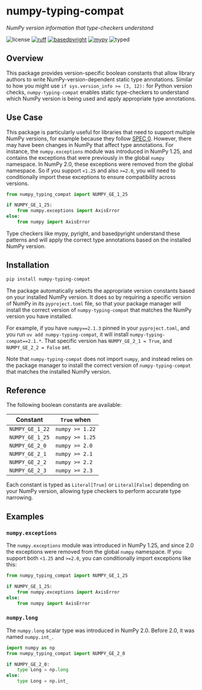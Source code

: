 # numpy-typing-compat

_NumPy version information that type-checkers understand_

![license](https://img.shields.io/github/license/scipy/scipy-stubs?color=violet&style=flat-square)
[![ruff](https://img.shields.io/endpoint?url=https://raw.githubusercontent.com/astral-sh/ruff/main/assets/badge/v2.json)](https://github.com/astral-sh/ruff)
[![basedpyright](https://img.shields.io/badge/basedpyright-checked-42b983)](https://detachhead.github.io/basedpyright)
[![mypy](https://www.mypy-lang.org/static/mypy_badge.svg)](https://github.com/python/mypy)
![typed](https://img.shields.io/pypi/types/scipy-stubs?color=white)

## Overview

This package provides version-specific boolean constants that allow library authors to write
NumPy-version-dependent static type annotations. Similar to how you might use
`if sys.version_info >= (3, 12):` for Python version checks, `numpy-typing-compat` enables static
type-checkers to understand which NumPy version is being used and apply appropriate type annotations.

## Use Case

This package is particularly useful for libraries that need to support multiple NumPy versions, for
example because they follow [SPEC 0](https://scientific-python.org/specs/spec-0000/). However,
there may have been changes in NumPy that affect type annotations. For instance, the
`numpy.exceptions` module was introduced in NumPy 1.25, and contains the exceptions that were
previously in the global `numpy` namespace. In NumPy 2.0, these exceptions were removed from the
global namespace. So if you support `<1.25` and also `>=2.0`, you will need to conditionally import
these exceptions to ensure compatibility across versions.

```python
from numpy_typing_compat import NUMPY_GE_1_25

if NUMPY_GE_1_25:
    from numpy.exceptions import AxisError
else:
    from numpy import AxisError
```

Type checkers like mypy, pyright, and basedpyright understand these patterns and will apply the correct
type annotations based on the installed NumPy version.

## Installation

```bash
pip install numpy-typing-compat
```

The package automatically selects the appropriate version constants based on your installed NumPy
version. It does so by requiring a specific version of NumPy in its `pyproject.toml` file, so that
your package manager will install the correct version of `numpy-typing-compat` that matches the
NumPy version you have installed.

For example, if you have `numpy==2.1.3` pinned in your `pyproject.toml`, and you run
`uv add numpy-typing-compat`, it will install `numpy-typing-compat==2.1.*`. That specific version
has `NUMPY_GE_2_1 = True`, and `NUMPY_GE_2_2 = False` set.

Note that `numpy-typing-compat` does not import `numpy`, and instead relies on the package manager
to install the correct version of `numpy-typing-compat` that matches the installed NumPy version.

## Reference

The following boolean constants are available:

| Constant        | `True` when     |
| --------------- | --------------- |
| `NUMPY_GE_1_22` | `numpy >= 1.22` |
| `NUMPY_GE_1_25` | `numpy >= 1.25` |
| `NUMPY_GE_2_0`  | `numpy >= 2.0`  |
| `NUMPY_GE_2_1`  | `numpy >= 2.1`  |
| `NUMPY_GE_2_2`  | `numpy >= 2.2`  |
| `NUMPY_GE_2_3`  | `numpy >= 2.3`  |

Each constant is typed as `Literal[True]` or `Literal[False]` depending on your NumPy version,
allowing type checkers to perform accurate type narrowing.

## Examples

### `numpy.exceptions`

The `numpy.exceptions` module was introduced in NumPy 1.25, and since 2.0 the exceptions
were removed from the global `numpy` namespace. If you support both `<1.25` and `>=2.0`, you can
conditionally import exceptions like this:

```python
from numpy_typing_compat import NUMPY_GE_1_25

if NUMPY_GE_1_25:
    from numpy.exceptions import AxisError
else:
    from numpy import AxisError
```

### `numpy.long`

The `numpy.long` scalar type was introduced in NumPy 2.0. Before 2.0, it was named `numpy.int_`.

```python
import numpy as np
from numpy_typing_compat import NUMPY_GE_2_0

if NUMPY_GE_2_0:
    type Long = np.long
else:
    type Long = np.int_
```
